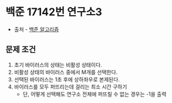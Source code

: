 # 백준 17142번 연구소3

- 출처 - [백준 알고리즘](https://www.acmicpc.net/)

## 문제 조건

1. 초기 바이러스의 상태는 비활성 상태이다.
2. 비활성 상태의 바이러스 중에서 M개를 선택한다.
3. 선택된 바이러스는 1초 후에 상하좌우로 본제된다.
4. 바이러스를 모두 퍼뜨리는데 걸리는 최소 시간 구하기
   - 단, 어떻게 선택해도 연구소 전체에 퍼뜨릴 수 없는 경우는 -1을 출력



